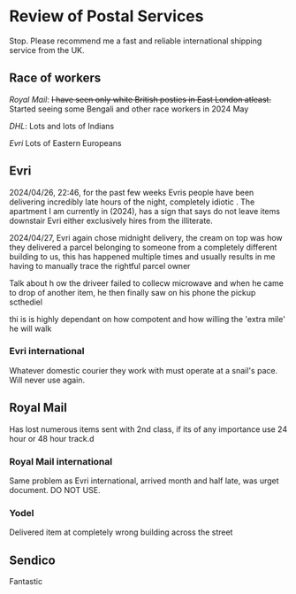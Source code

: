 # Review of Postal Services

Stop. Please recommend me a fast and reliable international shipping service from the UK.

## Race of workers

*Royal Mail*: <s>I have seen only white British posties in East London atleast.</s> Started seeing some Bengali and other race workers in 2024 May

*DHL*: Lots and lots of Indians

*Evri* Lots of Eastern Europeans



## Evri

2024/04/26, 22:46, for the past few weeks Evris people have been delivering incredibly late hours of the night, completely idiotic . The apartment I am currently in (2024), has a sign that says do not leave items downstair Evri either exclusively hires from the illiterate.

2024/04/27, Evri again chose midnight delivery, the cream on top was how they delivered a parcel belonging to someone from a completely different building to us, this has happened multiple times and usually results in me having to manually trace the rightful parcel owner

Talk about h ow the driveer failed to collecw microwave and when he came to drop of another item, he then finally saw on his phone the pickup scthediel



thi is  is highly dependant on how compotent and how willing the &apos;extra mile&apos; he will walk

### Evri international

Whatever domestic courier they work with must operate at a snail's pace. Will never use again.

## Royal Mail

Has lost numerous items sent with 2nd class, if its of any importance use 24 hour or 48 hour track.d

### Royal Mail international

Same problem as Evri international, arrived month and half late, was urget document. DO NOT USE.

### Yodel

Delivered item at completely wrong building across the street


## Sendico

Fantastic
